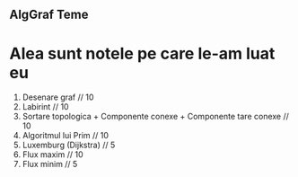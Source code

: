 ## AlgGraf Teme
# Alea sunt notele pe care le-am luat eu
1. Desenare graf // 10
2. Labirint // 10
3. Sortare topologica + Componente conexe + Componente tare conexe // 10
4. Algoritmul lui Prim // 10
5. Luxemburg (Dijkstra) // 5
6. Flux maxim // 10
7. Flux minim // 5
